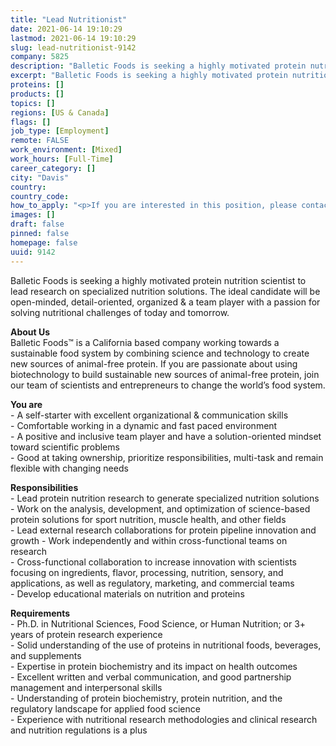 ```yaml
---
title: "Lead Nutritionist"
date: 2021-06-14 19:10:29
lastmod: 2021-06-14 19:10:29
slug: lead-nutritionist-9142
company: 5825
description: "Balletic Foods is seeking a highly motivated protein nutrition scientist to lead research on specialized nutrition solutions. The ideal candidate will be open-minded, detail-oriented, organized & a team player with a passion for solving nutritional challenges of today and tomorrow."
excerpt: "Balletic Foods is seeking a highly motivated protein nutrition scientist to lead research on specialized nutrition solutions. The ideal candidate will be open-minded, detail-oriented, organized & a team player with a passion for solving nutritional challenges of today and tomorrow."
proteins: []
products: []
topics: []
regions: [US & Canada]
flags: []
job_type: [Employment]
remote: FALSE
work_environment: [Mixed]
work_hours: [Full-Time]
career_category: []
city: "Davis"
country: 
country_code: 
how_to_apply: "<p>If you are interested in this position, please contact <a href=\"mailto:careers@balleticfoods.com\">careers@balleticfoods.com</a>.</p>"
images: []
draft: false
pinned: false
homepage: false
uuid: 9142
---
```

<p>Balletic Foods is seeking a highly motivated protein nutrition scientist to lead research on specialized nutrition solutions. The ideal candidate will be open-minded, detail-oriented, organized & a team player with a passion for solving nutritional challenges of today and tomorrow.</p>
<p><strong>About Us </strong><br />
Balletic Foods™ is a California based company working towards a sustainable food system by combining science and technology to create new sources of animal-free protein. If you are passionate about using biotechnology to build sustainable new sources of animal-free protein, join our team of scientists and entrepreneurs to change the world’s food system.</p>
<p><strong>You are </strong><br />
- A self-starter with excellent organizational & communication skills<br />
- Comfortable working in a dynamic and fast paced environment<br />
- A positive and inclusive team player and have a solution-oriented mindset toward scientific problems<br />
- Good at taking ownership, prioritize responsibilities, multi-task and remain flexible with changing needs</p>
<p><strong>Responsibilities</strong><br />
- Lead protein nutrition research to generate specialized nutrition solutions<br />
- Work on the analysis, development, and optimization of science-based protein solutions for sport nutrition, muscle health, and other fields<br />
- Lead external research collaborations for protein pipeline innovation and growth - Work independently and within cross-functional teams on research<br />
- Cross-functional collaboration to increase innovation with scientists focusing on ingredients, flavor, processing, nutrition, sensory, and applications, as well as regulatory, marketing, and commercial teams<br />
- Develop educational materials on nutrition and proteins</p>
<p><strong>Requirements </strong><br />
- Ph.D. in Nutritional Sciences, Food Science, or Human Nutrition; or 3+ years of protein research experience<br />
- Solid understanding of the use of proteins in nutritional foods, beverages, and supplements<br />
- Expertise in protein biochemistry and its impact on health outcomes<br />
- Excellent written and verbal communication, and good partnership management and interpersonal skills<br />
- Understanding of protein biochemistry, protein nutrition, and the regulatory landscape for applied food science<br />
- Experience with nutritional research methodologies and clinical research and nutrition regulations is a plus</p>

